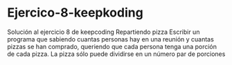 # Ejercico-8-keepkoding
Solución al ejercicio 8 de keepcoding Repartiendo pizza  Escribir un programa que sabiendo cuantas personas hay en una reunión y cuantas pizzas se han comprado, queriendo que cada persona tenga una porción de cada pizza. La pizza sólo puede dividirse en un número par de porciones
